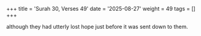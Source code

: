+++
title = 'Surah 30, Verses 49'
date = '2025-08-27'
weight = 49
tags = []
+++

although they had utterly lost hope just before it was sent down to them.